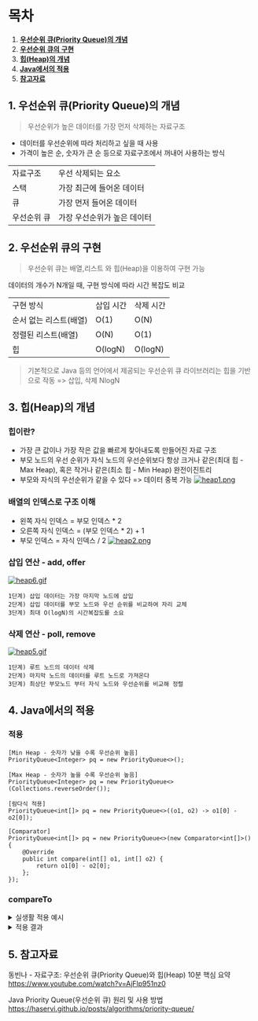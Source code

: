 # 목차

1. [**우선순위 큐(Priority Queue)의 개념**](#1-우선순위-큐priority-queue의-개념)
2. [**우선순위 큐의 구현**](#2-우선순위-큐의-구현)
3. [**힙(Heap)의 개념**](#3-힙heap의-개념)
4. [**Java에서의 적용**](#4-java에서의-적용)
5. [**참고자료**](#5-참고자료)

## 1. 우선순위 큐(Priority Queue)의 개념

> 우선순위가 높은 데이터를 가장 먼저 삭제하는 자료구조

- 데이터를 우선순위에 따라 처리하고 싶을 때 사용
- 가격이 높은 순, 숫자가 큰 순 등으로 자료구조에서 꺼내어 사용하는 방식

<table>
  <tr>
    <td>자료구조</td>
    <td>우선 삭제되는 요소</td>
  </tr>
  <tr>
    <td>스택</td>
    <td>가장 최근에 들어온 데이터</td>
  </tr>
  <tr>
    <td>큐</td>
    <td>가장 먼저 들어온 데이터</td>
  </tr>
  <tr>
    <td>우선순위 큐</td>
    <td>가장 우선순위가 높은 데이터</td>
  </tr>
</table>

## 2. 우선순위 큐의 구현

> 우선순위 큐는 배열,리스트 와 힙(Heap)을 이용하여 구현 가능

데이터의 개수가 N개일 때, 구현 방식에 따라 시간 복잡도 비교

<table>
  <tr>
    <td>구현 방식</td>
    <td>삽입 시간</td>
    <td>삭제 시간</td>
  </tr>
  <tr>
    <td>순서 없는 리스트(배열)</td>
    <td>O(1)</td>
    <td>O(N)</td>
  </tr>
  <tr>
    <td>정렬된 리스트(배열)</td>
    <td>O(N)</td>
    <td>O(1)</td>
  </tr>
  <tr>
    <td>힙</td>
    <td>O(logN)</td>
    <td>O(logN)</td>
  </tr>
</table>

> 기본적으로 Java 등의 언어에서 제공되는 우선순위 큐 라이브러리는 힙을 기반으로 작동 => 삽입, 삭제 NlogN

## 3. 힙(Heap)의 개념

### 힙이란?

- 가장 큰 값이나 가장 작은 값을 빠르게 찾아내도록 만들어진 자료 구조
- 부모 노드의 우선 순위가 자식 노드의 우선순위보다 항상 크거나 같은(최대 힙 - Max Heap), 혹은 작거나 같은(최소 힙 - Min Heap) 완전이진트리
- 부모와 자식의 우선순위가 같을 수 있다 => 데이터 중복 가능
  [![heap1.png](https://i.postimg.cc/Z52vVGYj/heap1.png)](https://postimg.cc/yDhNNrZS)

### 배열의 인덱스로 구조 이해

- 왼쪽 자식 인덱스 = 부모 인덱스 \* 2
- 오른쪽 자식 인덱스 = (부모 인덱스 \* 2) + 1
- 부모 인덱스 = 자식 인덱스 / 2
  [![heap2.png](https://i.postimg.cc/t43GMPpf/heap2.png)](https://postimg.cc/K18WK1Kr)

### 삽입 연산 - add, offer

[![heap6.gif](https://i.postimg.cc/qBwLjvPL/heap6.gif)](https://postimg.cc/mhcCrB2z)

    1단계) 삽입 데이터는 가장 마지막 노드에 삽입
    2단계) 삽입 데이터를 부모 노드와 우선 순위를 비교하여 자리 교체
    3단계) 최대 O(logN)의 시간복잡도를 소요

### 삭제 연산 - poll, remove

[![heap5.gif](https://i.postimg.cc/prWBRwFz/heap5.gif)](https://postimg.cc/qhFKGZQv)

    1단계) 루트 노드의 데이터 삭제
    2단계) 마지막 노드의 데이터를 루트 노드로 가져온다
    3단계) 최상단 부모노드 부터 자식 노드와 우선순위를 비교해 정렬

## 4. Java에서의 적용

### 적용

```
[Min Heap - 숫자가 낮을 수록 우선순위 높음]
PriorityQueue<Integer> pq = new PriorityQueue<>();

[Max Heap - 숫자가 높을 수록 우선순위 높음]
PriorityQueue<Integer> pq = new PriorityQueue<>(Collections.reverseOrder());

[람다식 적용]
PriorityQueue<int[]> pq = new PriorityQueue<>((o1, o2) -> o1[0] - o2[0]);

[Comparator]
PriorityQueue<int[]> pq = new PriorityQueue<>(new Comparator<int[]>() {
    @Override
    public int compare(int[] o1, int[] o2) {
        return o1[0] - o2[0];
    };
});

```

### compareTo

<details>
<summary>실생활 적용 예시</summary>

```
class Vehicle implements Comparable<Vehicle>{
    private String name;
    private int time;

    public Vehicle(String name, int time) {
        this.name = name;
        this.time = time;
    }
    public String getName() {
        return this.name;
    }
    public int getTime() {
        return this.time;
    }

    @Override
    public int compareTo(Vehicle target) {
        if(this.time < target.getTime()) return -1;
        else if(this.time > target.getTime()) return 1;
        return 0;
    }
}

```

</details>

<details>
<summary>적용 결과</summary>

```
import java.util.PriorityQueue;

public class Priority_Queue {

    public static void main(String[] args) {
        PriorityQueue<Vehicle> pQueue = new PriorityQueue<Vehicle>();

        pQueue.offer(new Vehicle("대중교통", 70));
        pQueue.offer(new Vehicle("자가용", 45));
        pQueue.offer(new Vehicle("도보", 400));
        pQueue.offer(new Vehicle("자전거", 125));

        while(!pQueue.isEmpty()) {
            Vehicle v = pQueue.poll();
            System.out.println(v.getName() + " 시간 :" + v.getTime());
        }
    }

    [출력 결과]
    자가용 시간 :45
    대중교통 시간 :70
    자전거 시간 :125
    도보 시간 :400
}


```

</details>

## 5. 참고자료

동빈나 - 자료구조: 우선순위 큐(Priority Queue)와 힙(Heap) 10분 핵심 요약<br/>
https://www.youtube.com/watch?v=AjFlp951nz0

Java Priority Queue(우선순위 큐) 원리 및 사용 방법<br/>
https://haservi.github.io/posts/algorithms/priority-queue/
